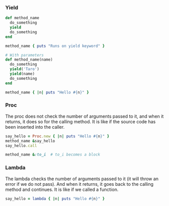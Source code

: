 ---
---

### Yield
```ruby
def method_name
  do_something
  yield
  do_something
end

method_name { puts "Runs on yield keyword" }

# With parameters
def method_name(name)
  do_something
  yield('Taro')
  yield(name)
  do_something
end

method_name { |n| puts "Hello #{n}" }
```

### Proc
The proc does not check the number of arguments passed to it,
and when it returns, it does so for the calling method.
It is like if the source code has been inserted into the caller.

```ruby
say_hello = Proc.new { |n| puts "Hello #{n}" }
method_name &say_hello
say_hello.call

method_name &:to_i  # to_i becomes a block
```

### Lambda
The lambda checks the number of arguments passed to it (it will throw an error if
we do not pass).
And when it returns, it goes back to the calling method and continues.
It is like if we called a function.

```ruby
say_hello = lambda { |n| puts "Hello #{n}" }
```
